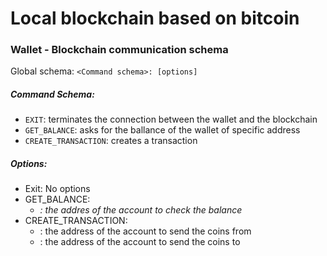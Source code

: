 # Local blockchain based on bitcoin

### Wallet - Blockchain communication schema 
Global schema: ```<Command schema>: [options]```
##### Command Schema:
* ```EXIT```: terminates the connection between the wallet and the blockchain
* ```GET_BALANCE```: asks for the ballance of the wallet of specific address
* ```CREATE_TRANSACTION```: creates a transaction

##### Options:
* Exit: No options
* GET_BALANCE: 
  * <address>: the addres of the account to check the balance
* CREATE_TRANSACTION:
  * <sender>: the address of the account to send the coins from 
  * <receiver>: the address of the account to send the coins to

